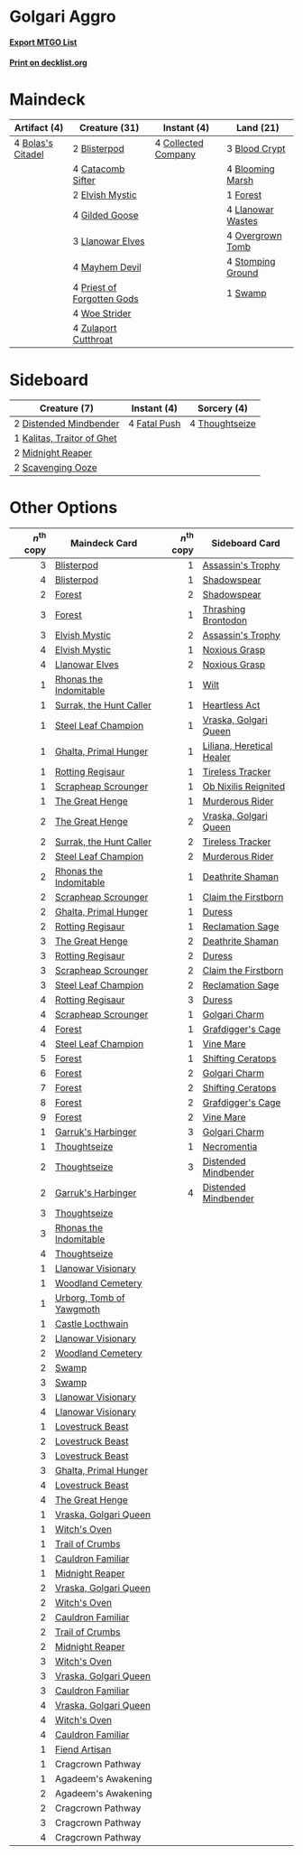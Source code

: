 # Golgari Aggro

#### [Export MTGO List](../collection/Golgari%20Aggro/Golgari%20Aggro.txt)
#### [Print on decklist.org](http://decklist.org/?deckmain=2%09Blisterpod%0A3%09Blood%20Crypt%0A4%09Blooming%20Marsh%0A4%09Bolas's%20Citadel%0A4%09Catacomb%20Sifter%0A4%09Collected%20Company%0A2%09Elvish%20Mystic%0A1%09Forest%0A4%09Gilded%20Goose%0A3%09Llanowar%20Elves%0A4%09Llanowar%20Wastes%0A4%09Mayhem%20Devil%0A4%09Overgrown%20Tomb%0A4%09Priest%20of%20Forgotten%20Gods%0A4%09Stomping%20Ground%0A1%09Swamp%0A4%09Woe%20Strider%0A4%09Zulaport%20Cutthroat&deckside=2%09Distended%20Mindbender%0A4%09Fatal%20Push%0A1%09Kalitas,%20Traitor%20of%20Ghet%0A2%09Midnight%20Reaper%0A2%09Scavenging%20Ooze%0A4%09Thoughtseize)
# Maindeck

|                                        Artifact (4)                                        |                                            Creature (31)                                            |                                         Instant (4)                                          |                                         Land (21)                                          |
|--------------------------------------------------------------------------------------------|-----------------------------------------------------------------------------------------------------|----------------------------------------------------------------------------------------------|--------------------------------------------------------------------------------------------|
|4 [Bolas's Citadel](http://gatherer.wizards.com/Pages/Card/Details.aspx?multiverseid=461006)|2 [Blisterpod](http://gatherer.wizards.com/Pages/Card/Details.aspx?multiverseid=401825)              |4 [Collected Company](http://gatherer.wizards.com/Pages/Card/Details.aspx?multiverseid=394519)|3 [Blood Crypt](http://gatherer.wizards.com/Pages/Card/Details.aspx?multiverseid=97102)     |
|                                                                                            |4 [Catacomb Sifter](http://gatherer.wizards.com/Pages/Card/Details.aspx?multiverseid=401839)         |                                                                                              |4 [Blooming Marsh](http://gatherer.wizards.com/Pages/Card/Details.aspx?multiverseid=417816) |
|                                                                                            |2 [Elvish Mystic](http://gatherer.wizards.com/Pages/Card/Details.aspx?multiverseid=389499)           |                                                                                              |1 [Forest](http://gatherer.wizards.com/Pages/Card/Details.aspx?multiverseid=439860)         |
|                                                                                            |4 [Gilded Goose](http://gatherer.wizards.com/Pages/Card/Details.aspx?multiverseid=473122)            |                                                                                              |4 [Llanowar Wastes](http://gatherer.wizards.com/Pages/Card/Details.aspx?multiverseid=129627)|
|                                                                                            |3 [Llanowar Elves](http://gatherer.wizards.com/Pages/Card/Details.aspx?multiverseid=129626)          |                                                                                              |4 [Overgrown Tomb](http://gatherer.wizards.com/Pages/Card/Details.aspx?multiverseid=405103) |
|                                                                                            |4 [Mayhem Devil](http://gatherer.wizards.com/Pages/Card/Details.aspx?multiverseid=461131)            |                                                                                              |4 [Stomping Ground](http://gatherer.wizards.com/Pages/Card/Details.aspx?multiverseid=405110)|
|                                                                                            |4 [Priest of Forgotten Gods](http://gatherer.wizards.com/Pages/Card/Details.aspx?multiverseid=457227)|                                                                                              |1 [Swamp](http://gatherer.wizards.com/Pages/Card/Details.aspx?multiverseid=439858)          |
|                                                                                            |4 [Woe Strider](http://gatherer.wizards.com/Pages/Card/Details.aspx?multiverseid=476374)             |                                                                                              |                                                                                            |
|                                                                                            |4 [Zulaport Cutthroat](http://gatherer.wizards.com/Pages/Card/Details.aspx?multiverseid=442106)      |                                                                                              |                                                                                            |


# Sideboard

|                                            Creature (7)                                             |                                      Instant (4)                                      |                                       Sorcery (4)                                       |
|-----------------------------------------------------------------------------------------------------|---------------------------------------------------------------------------------------|-----------------------------------------------------------------------------------------|
|2 [Distended Mindbender](http://gatherer.wizards.com/Pages/Card/Details.aspx?multiverseid=414292)    |4 [Fatal Push](http://gatherer.wizards.com/Pages/Card/Details.aspx?multiverseid=423724)|4 [Thoughtseize](http://gatherer.wizards.com/Pages/Card/Details.aspx?multiverseid=438676)|
|1 [Kalitas, Traitor of Ghet](http://gatherer.wizards.com/Pages/Card/Details.aspx?multiverseid=407596)|                                                                                       |                                                                                         |
|2 [Midnight Reaper](http://gatherer.wizards.com/Pages/Card/Details.aspx?multiverseid=452827)         |                                                                                       |                                                                                         |
|2 [Scavenging Ooze](http://gatherer.wizards.com/Pages/Card/Details.aspx?multiverseid=420783)         |                                                                                       |                                                                                         |


# Other Options

|*n*<sup>th</sup> copy|                                           Maindeck Card                                           |*n*<sup>th</sup> copy|                                           Sideboard Card                                           |
|--------------------:|---------------------------------------------------------------------------------------------------|--------------------:|----------------------------------------------------------------------------------------------------|
|                    3|[Blisterpod](http://gatherer.wizards.com/Pages/Card/Details.aspx?multiverseid=401825)              |                    1|[Assassin's Trophy](http://gatherer.wizards.com/Pages/Card/Details.aspx?multiverseid=452902)        |
|                    4|[Blisterpod](http://gatherer.wizards.com/Pages/Card/Details.aspx?multiverseid=401825)              |                    1|[Shadowspear](http://gatherer.wizards.com/Pages/Card/Details.aspx?multiverseid=476487)              |
|                    2|[Forest](http://gatherer.wizards.com/Pages/Card/Details.aspx?multiverseid=439860)                  |                    2|[Shadowspear](http://gatherer.wizards.com/Pages/Card/Details.aspx?multiverseid=476487)              |
|                    3|[Forest](http://gatherer.wizards.com/Pages/Card/Details.aspx?multiverseid=439860)                  |                    1|[Thrashing Brontodon](http://gatherer.wizards.com/Pages/Card/Details.aspx?multiverseid=456570)      |
|                    3|[Elvish Mystic](http://gatherer.wizards.com/Pages/Card/Details.aspx?multiverseid=389499)           |                    2|[Assassin's Trophy](http://gatherer.wizards.com/Pages/Card/Details.aspx?multiverseid=452902)        |
|                    4|[Elvish Mystic](http://gatherer.wizards.com/Pages/Card/Details.aspx?multiverseid=389499)           |                    1|[Noxious Grasp](http://gatherer.wizards.com/Pages/Card/Details.aspx?multiverseid=466864)            |
|                    4|[Llanowar Elves](http://gatherer.wizards.com/Pages/Card/Details.aspx?multiverseid=129626)          |                    2|[Noxious Grasp](http://gatherer.wizards.com/Pages/Card/Details.aspx?multiverseid=466864)            |
|                    1|[Rhonas the Indomitable](http://gatherer.wizards.com/Pages/Card/Details.aspx?multiverseid=426884)  |                    1|[Wilt](http://gatherer.wizards.com/Pages/Card/Details.aspx?multiverseid=479696)                     |
|                    1|[Surrak, the Hunt Caller](http://gatherer.wizards.com/Pages/Card/Details.aspx?multiverseid=394721) |                    1|[Heartless Act](http://gatherer.wizards.com/Pages/Card/Details.aspx?multiverseid=479611)            |
|                    1|[Steel Leaf Champion](http://gatherer.wizards.com/Pages/Card/Details.aspx?multiverseid=443070)     |                    1|[Vraska, Golgari Queen](http://gatherer.wizards.com/Pages/Card/Details.aspx?multiverseid=452963)    |
|                    1|[Ghalta, Primal Hunger](http://gatherer.wizards.com/Pages/Card/Details.aspx?multiverseid=456564)   |                    1|[Liliana, Heretical Healer](http://gatherer.wizards.com/Pages/Card/Details.aspx?multiverseid=398441)|
|                    1|[Rotting Regisaur](http://gatherer.wizards.com/Pages/Card/Details.aspx?multiverseid=466865)        |                    1|[Tireless Tracker](http://gatherer.wizards.com/Pages/Card/Details.aspx?multiverseid=409997)         |
|                    1|[Scrapheap Scrounger](http://gatherer.wizards.com/Pages/Card/Details.aspx?multiverseid=417804)     |                    1|[Ob Nixilis Reignited](http://gatherer.wizards.com/Pages/Card/Details.aspx?multiverseid=401971)     |
|                    1|[The Great Henge](http://gatherer.wizards.com/Pages/Card/Details.aspx?multiverseid=473123)         |                    1|[Murderous Rider](http://gatherer.wizards.com/Pages/Card/Details.aspx?multiverseid=473059)          |
|                    2|[The Great Henge](http://gatherer.wizards.com/Pages/Card/Details.aspx?multiverseid=473123)         |                    2|[Vraska, Golgari Queen](http://gatherer.wizards.com/Pages/Card/Details.aspx?multiverseid=452963)    |
|                    2|[Surrak, the Hunt Caller](http://gatherer.wizards.com/Pages/Card/Details.aspx?multiverseid=394721) |                    2|[Tireless Tracker](http://gatherer.wizards.com/Pages/Card/Details.aspx?multiverseid=409997)         |
|                    2|[Steel Leaf Champion](http://gatherer.wizards.com/Pages/Card/Details.aspx?multiverseid=443070)     |                    2|[Murderous Rider](http://gatherer.wizards.com/Pages/Card/Details.aspx?multiverseid=473059)          |
|                    2|[Rhonas the Indomitable](http://gatherer.wizards.com/Pages/Card/Details.aspx?multiverseid=426884)  |                    1|[Deathrite Shaman](http://gatherer.wizards.com/Pages/Card/Details.aspx?multiverseid=413757)         |
|                    2|[Scrapheap Scrounger](http://gatherer.wizards.com/Pages/Card/Details.aspx?multiverseid=417804)     |                    1|[Claim the Firstborn](http://gatherer.wizards.com/Pages/Card/Details.aspx?multiverseid=473080)      |
|                    2|[Ghalta, Primal Hunger](http://gatherer.wizards.com/Pages/Card/Details.aspx?multiverseid=456564)   |                    1|[Duress](http://gatherer.wizards.com/Pages/Card/Details.aspx?multiverseid=14557)                    |
|                    2|[Rotting Regisaur](http://gatherer.wizards.com/Pages/Card/Details.aspx?multiverseid=466865)        |                    1|[Reclamation Sage](http://gatherer.wizards.com/Pages/Card/Details.aspx?multiverseid=389651)         |
|                    3|[The Great Henge](http://gatherer.wizards.com/Pages/Card/Details.aspx?multiverseid=473123)         |                    2|[Deathrite Shaman](http://gatherer.wizards.com/Pages/Card/Details.aspx?multiverseid=413757)         |
|                    3|[Rotting Regisaur](http://gatherer.wizards.com/Pages/Card/Details.aspx?multiverseid=466865)        |                    2|[Duress](http://gatherer.wizards.com/Pages/Card/Details.aspx?multiverseid=14557)                    |
|                    3|[Scrapheap Scrounger](http://gatherer.wizards.com/Pages/Card/Details.aspx?multiverseid=417804)     |                    2|[Claim the Firstborn](http://gatherer.wizards.com/Pages/Card/Details.aspx?multiverseid=473080)      |
|                    3|[Steel Leaf Champion](http://gatherer.wizards.com/Pages/Card/Details.aspx?multiverseid=443070)     |                    2|[Reclamation Sage](http://gatherer.wizards.com/Pages/Card/Details.aspx?multiverseid=389651)         |
|                    4|[Rotting Regisaur](http://gatherer.wizards.com/Pages/Card/Details.aspx?multiverseid=466865)        |                    3|[Duress](http://gatherer.wizards.com/Pages/Card/Details.aspx?multiverseid=14557)                    |
|                    4|[Scrapheap Scrounger](http://gatherer.wizards.com/Pages/Card/Details.aspx?multiverseid=417804)     |                    1|[Golgari Charm](http://gatherer.wizards.com/Pages/Card/Details.aspx?multiverseid=405245)            |
|                    4|[Forest](http://gatherer.wizards.com/Pages/Card/Details.aspx?multiverseid=439860)                  |                    1|[Grafdigger's Cage](http://gatherer.wizards.com/Pages/Card/Details.aspx?multiverseid=278452)        |
|                    4|[Steel Leaf Champion](http://gatherer.wizards.com/Pages/Card/Details.aspx?multiverseid=443070)     |                    1|[Vine Mare](http://gatherer.wizards.com/Pages/Card/Details.aspx?multiverseid=447343)                |
|                    5|[Forest](http://gatherer.wizards.com/Pages/Card/Details.aspx?multiverseid=439860)                  |                    1|[Shifting Ceratops](http://gatherer.wizards.com/Pages/Card/Details.aspx?multiverseid=466948)        |
|                    6|[Forest](http://gatherer.wizards.com/Pages/Card/Details.aspx?multiverseid=439860)                  |                    2|[Golgari Charm](http://gatherer.wizards.com/Pages/Card/Details.aspx?multiverseid=405245)            |
|                    7|[Forest](http://gatherer.wizards.com/Pages/Card/Details.aspx?multiverseid=439860)                  |                    2|[Shifting Ceratops](http://gatherer.wizards.com/Pages/Card/Details.aspx?multiverseid=466948)        |
|                    8|[Forest](http://gatherer.wizards.com/Pages/Card/Details.aspx?multiverseid=439860)                  |                    2|[Grafdigger's Cage](http://gatherer.wizards.com/Pages/Card/Details.aspx?multiverseid=278452)        |
|                    9|[Forest](http://gatherer.wizards.com/Pages/Card/Details.aspx?multiverseid=439860)                  |                    2|[Vine Mare](http://gatherer.wizards.com/Pages/Card/Details.aspx?multiverseid=447343)                |
|                    1|[Garruk's Harbinger](http://gatherer.wizards.com/Pages/Card/Details.aspx?multiverseid=485508)      |                    3|[Golgari Charm](http://gatherer.wizards.com/Pages/Card/Details.aspx?multiverseid=405245)            |
|                    1|[Thoughtseize](http://gatherer.wizards.com/Pages/Card/Details.aspx?multiverseid=438676)            |                    1|[Necromentia](http://gatherer.wizards.com/Pages/Card/Details.aspx?multiverseid=485439)              |
|                    2|[Thoughtseize](http://gatherer.wizards.com/Pages/Card/Details.aspx?multiverseid=438676)            |                    3|[Distended Mindbender](http://gatherer.wizards.com/Pages/Card/Details.aspx?multiverseid=414292)     |
|                    2|[Garruk's Harbinger](http://gatherer.wizards.com/Pages/Card/Details.aspx?multiverseid=485508)      |                    4|[Distended Mindbender](http://gatherer.wizards.com/Pages/Card/Details.aspx?multiverseid=414292)     |
|                    3|[Thoughtseize](http://gatherer.wizards.com/Pages/Card/Details.aspx?multiverseid=438676)            |                     |                                                                                                    |
|                    3|[Rhonas the Indomitable](http://gatherer.wizards.com/Pages/Card/Details.aspx?multiverseid=426884)  |                     |                                                                                                    |
|                    4|[Thoughtseize](http://gatherer.wizards.com/Pages/Card/Details.aspx?multiverseid=438676)            |                     |                                                                                                    |
|                    1|[Llanowar Visionary](http://gatherer.wizards.com/Pages/Card/Details.aspx?multiverseid=485516)      |                     |                                                                                                    |
|                    1|[Woodland Cemetery](http://gatherer.wizards.com/Pages/Card/Details.aspx?multiverseid=443136)       |                     |                                                                                                    |
|                    1|[Urborg, Tomb of Yawgmoth](http://gatherer.wizards.com/Pages/Card/Details.aspx?multiverseid=383425)|                     |                                                                                                    |
|                    1|[Castle Locthwain](http://gatherer.wizards.com/Pages/Card/Details.aspx?multiverseid=473203)        |                     |                                                                                                    |
|                    2|[Llanowar Visionary](http://gatherer.wizards.com/Pages/Card/Details.aspx?multiverseid=485516)      |                     |                                                                                                    |
|                    2|[Woodland Cemetery](http://gatherer.wizards.com/Pages/Card/Details.aspx?multiverseid=443136)       |                     |                                                                                                    |
|                    2|[Swamp](http://gatherer.wizards.com/Pages/Card/Details.aspx?multiverseid=439858)                   |                     |                                                                                                    |
|                    3|[Swamp](http://gatherer.wizards.com/Pages/Card/Details.aspx?multiverseid=439858)                   |                     |                                                                                                    |
|                    3|[Llanowar Visionary](http://gatherer.wizards.com/Pages/Card/Details.aspx?multiverseid=485516)      |                     |                                                                                                    |
|                    4|[Llanowar Visionary](http://gatherer.wizards.com/Pages/Card/Details.aspx?multiverseid=485516)      |                     |                                                                                                    |
|                    1|[Lovestruck Beast](http://gatherer.wizards.com/Pages/Card/Details.aspx?multiverseid=473127)        |                     |                                                                                                    |
|                    2|[Lovestruck Beast](http://gatherer.wizards.com/Pages/Card/Details.aspx?multiverseid=473127)        |                     |                                                                                                    |
|                    3|[Lovestruck Beast](http://gatherer.wizards.com/Pages/Card/Details.aspx?multiverseid=473127)        |                     |                                                                                                    |
|                    3|[Ghalta, Primal Hunger](http://gatherer.wizards.com/Pages/Card/Details.aspx?multiverseid=456564)   |                     |                                                                                                    |
|                    4|[Lovestruck Beast](http://gatherer.wizards.com/Pages/Card/Details.aspx?multiverseid=473127)        |                     |                                                                                                    |
|                    4|[The Great Henge](http://gatherer.wizards.com/Pages/Card/Details.aspx?multiverseid=473123)         |                     |                                                                                                    |
|                    1|[Vraska, Golgari Queen](http://gatherer.wizards.com/Pages/Card/Details.aspx?multiverseid=452963)   |                     |                                                                                                    |
|                    1|[Witch's Oven](http://gatherer.wizards.com/Pages/Card/Details.aspx?multiverseid=473199)            |                     |                                                                                                    |
|                    1|[Trail of Crumbs](http://gatherer.wizards.com/Pages/Card/Details.aspx?multiverseid=473141)         |                     |                                                                                                    |
|                    1|[Cauldron Familiar](http://gatherer.wizards.com/Pages/Card/Details.aspx?multiverseid=473043)       |                     |                                                                                                    |
|                    1|[Midnight Reaper](http://gatherer.wizards.com/Pages/Card/Details.aspx?multiverseid=452827)         |                     |                                                                                                    |
|                    2|[Vraska, Golgari Queen](http://gatherer.wizards.com/Pages/Card/Details.aspx?multiverseid=452963)   |                     |                                                                                                    |
|                    2|[Witch's Oven](http://gatherer.wizards.com/Pages/Card/Details.aspx?multiverseid=473199)            |                     |                                                                                                    |
|                    2|[Cauldron Familiar](http://gatherer.wizards.com/Pages/Card/Details.aspx?multiverseid=473043)       |                     |                                                                                                    |
|                    2|[Trail of Crumbs](http://gatherer.wizards.com/Pages/Card/Details.aspx?multiverseid=473141)         |                     |                                                                                                    |
|                    2|[Midnight Reaper](http://gatherer.wizards.com/Pages/Card/Details.aspx?multiverseid=452827)         |                     |                                                                                                    |
|                    3|[Witch's Oven](http://gatherer.wizards.com/Pages/Card/Details.aspx?multiverseid=473199)            |                     |                                                                                                    |
|                    3|[Vraska, Golgari Queen](http://gatherer.wizards.com/Pages/Card/Details.aspx?multiverseid=452963)   |                     |                                                                                                    |
|                    3|[Cauldron Familiar](http://gatherer.wizards.com/Pages/Card/Details.aspx?multiverseid=473043)       |                     |                                                                                                    |
|                    4|[Vraska, Golgari Queen](http://gatherer.wizards.com/Pages/Card/Details.aspx?multiverseid=452963)   |                     |                                                                                                    |
|                    4|[Witch's Oven](http://gatherer.wizards.com/Pages/Card/Details.aspx?multiverseid=473199)            |                     |                                                                                                    |
|                    4|[Cauldron Familiar](http://gatherer.wizards.com/Pages/Card/Details.aspx?multiverseid=473043)       |                     |                                                                                                    |
|                    1|[Fiend Artisan](http://gatherer.wizards.com/Pages/Card/Details.aspx?multiverseid=479740)           |                     |                                                                                                    |
|                    1|Cragcrown Pathway                                                                                  |                     |                                                                                                    |
|                    1|Agadeem's Awakening                                                                                |                     |                                                                                                    |
|                    2|Agadeem's Awakening                                                                                |                     |                                                                                                    |
|                    2|Cragcrown Pathway                                                                                  |                     |                                                                                                    |
|                    3|Cragcrown Pathway                                                                                  |                     |                                                                                                    |
|                    4|Cragcrown Pathway                                                                                  |                     |                                                                                                    |

